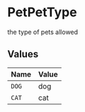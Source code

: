 # PetPetType

the type of pets allowed


## Values

| Name  | Value |
| ----- | ----- |
| `DOG` | dog   |
| `CAT` | cat   |